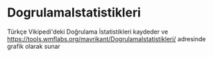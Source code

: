 # DogrulamaIstatistikleri
Türkçe Vikipedi'deki Doğrulama İstatistikleri kaydeder ve https://tools.wmflabs.org/mavrikant/DogrulamaIstatistikleri/ adresinde grafik olarak sunar
